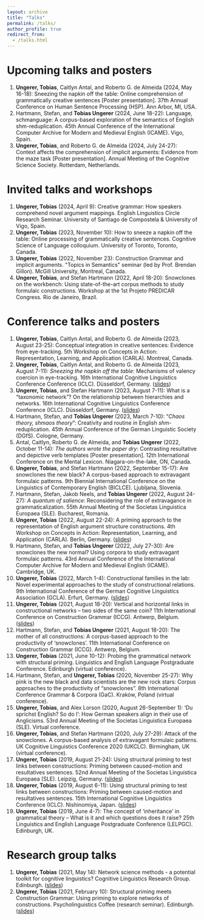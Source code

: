 ```yaml
---
layout: archive
title: "Talks"
permalink: /talks/
author_profile: true
redirect_from:
  - /talks.html
---
```

<!--   -->
 
Upcoming talks and posters
======
1. <b>Ungerer, Tobias</b>, Caitlyn Antal, and Roberto G. de Almeida (2024, May 16-18): Sneezing the napkin off the table: Online comprehension of grammatically creative sentences [Poster presentation]. 37th Annual Conference on Human Sentence Processing (HSP). Ann Arbor, MI, USA.
1. Hartmann, Stefan, and <b>Tobias Ungerer</b> (2024, June 18-22): Language, schmanguage: A corpus-based exploration of the semantics of English shm-reduplication. 45th Annual Conference of the International Computer Archive for Modern and Medieval English (ICAME). Vigo, Spain.
1. <b>Ungerer, Tobias</b>, and Roberto G. de Almeida (2024, July 24-27): Context affects the comprehension of implicit arguments: Evidence from the maze task [Poster presentation]. Annual Meeting of the Cognitive Science Society. Rotterdam, Netherlands.

Invited talks and workshops
======
1. <b>Ungerer, Tobias</b> (2024, April 9): Creative grammar: How speakers comprehend novel argument mappings. English Linguistics Circle Research Seminar. University of Santiago de Compostela & University of Vigo, Spain.
1. <b>Ungerer, Tobias</b> (2023, November 10): How to sneeze a napkin off the table: Online processing of grammatically creative sentences. Cognitive Science of Language colloquium. University of Toronto, Toronto, Canada.
1. <b>Ungerer, Tobias</b> (2022, November 23): Construction Grammar and implicit arguments. "Topics in Semantics" seminar (led by Prof. Brendan Gillon). McGill University, Montreal, Canada.
1. <b>Ungerer, Tobias</b>, and Stefan Hartmann (2022, April 18-20): Snowclones on the workbench: Using state-of-the-art corpus methods to study formulaic constructions. Workshop at the 1st Projeto PREDICAR Congress. Rio de Janeiro, Brazil.

Conference talks and posters
======
1. <b>Ungerer, Tobias</b>, Caitlyn Antal, and Roberto G. de Almeida (2023, August 23-25): Conceptual integration in creative sentences: Evidence from eye-tracking. 5th Workshop on Concepts in Action: Representation, Learning, and Application (CARLA). Montreal, Canada.
1. <b>Ungerer, Tobias</b>, Caitlyn Antal, and Roberto G. de Almeida (2023, August 7-11): <i>Sneezing the napkin off the table</i>: Mechanisms of valency coercion in eye-tracking. 16th International Cognitive Linguistics Conference Conference (ICLC). Düsseldorf, Germany. (<a href="https://tungerer.github.io/files/Ungerer-et-al-2023-Valency-coercion-in-eye-tracking.pdf">slides</a>)
1. <b>Ungerer, Tobias</b>, and Stefan Hartmann (2023, August 7-11): What is a “taxonomic network”? On the relationship between hierarchies and networks. 16th International Cognitive Linguistics Conference Conference (ICLC). Düsseldorf, Germany. (<a href="https://tungerer.github.io/files/Ungerer-Hartmann-2023-ICLC-What-is-a-taxonomic-network.pdf">slides</a>)
1. Hartmann, Stefan, and <b>Tobias Ungerer</b> (2023, March 7-10): “<i>Chaos theory, shmaos theory</i>”: Creativity and routine in English <i>shm</i>-reduplication. 45th Annual Conference of the German Linguistic Society (DGfS). Cologne, Germany.
1. Antal, Caitlyn, Roberto G. de Almeida, and <b>Tobias Ungerer</b> (2022, October 11-14): <i>The authors wrote the paper dry</i>: Contrasting resultative and depictive verb templates [Poster presentation]. 12th International Conference on the Mental Lexicon. Niagara-on-the-lake, ON, Canada.
1. <b>Ungerer, Tobias</b>, and Stefan Hartmann (2022, September 15-17): Are snowclones the new black? A corpus-based approach to extravagant formulaic patterns. 9th Biennial International Conference on the Linguistics of Contemporary English (BICLCE). Ljubljana, Slovenia.
1. Hartmann, Stefan, Jakob Neels, and <b>Tobias Ungerer</b> (2022, August 24-27): <i>A quantum of salience</i>: Reconsidering the role of extravagance in grammaticalization. 55th Annual Meeting of the Societas Linguistica Europaea (SLE). Bucharest, Romania.
1. <b>Ungerer, Tobias</b> (2022, August 22-24): A priming approach to the representation of English argument structure constructions. 4th Workshop on Concepts in Action: Representation, Learning, and Application (CARLA). Berlin, Germany. (<a href="https://tungerer.github.io/files/Ungerer-2022-A-priming-approach-to-English-ASCs.pdf">slides</a>)
1. Hartmann, Stefan, and <b>Tobias Ungerer</b> (2022, July 27-30): Are snowclones the new normal? Using corpora to study extravagant formulaic patterns. 43rd Annual Conference of the International Computer Archive for Modern and Medieval English (ICAME). Cambridge, UK.
1. <b>Ungerer, Tobias</b> (2022, March 1-4): Constructional families in the lab: Novel experimental approaches to the study of constructional relations. 9th International Conference of the German Cognitive Linguistics Association (GCLA). Erfurt, Germany. (<a href="https://tungerer.github.io/files/Ungerer-2022-Constructional-families-in-the-lab.pdf">slides</a>)
1. <b>Ungerer, Tobias</b> (2021, August 18-20): Vertical and horizontal links in constructional networks – two sides of the same coin? 11th International Conference on Construction Grammar (ICCG). Antwerp, Belgium. (<a href="https://tungerer.github.io/files/Ungerer-2021-Vertical-and-horizontal-links.pdf">slides</a>)
1. Hartmann, Stefan, and <b>Tobias Ungerer</b> (2021, August 18-20): The mother of all constructions: A corpus-based approach to the productivity of ‘snowclones’. 11th International Conference on Construction Grammar (ICCG). Antwerp, Belgium.
1. <b>Ungerer, Tobias</b> (2021, June 10-12): Probing the grammatical network with structural priming. Linguistics and English Language Postgraduate Conference. Edinburgh (virtual conference).
1. Hartmann, Stefan, and <b>Ungerer, Tobias</b> (2020, November 25-27): Why pink is the new black and data scientists are the new rock stars: Corpus approaches to the productivity of “snowclones”. 8th International Conference Grammar & Corpora (GaC). Kraków, Poland (virtual conference). 
1. <b>Ungerer, Tobias</b>, and Alex Lorson (2020, August 26-September 1): ‘Du sprichst English? So do I’: How German speakers align in their use of Anglicisms. 53rd Annual Meeting of the Societas Linguistica Europaea (SLE). Virtual conference.
1. <b>Ungerer, Tobias</b>, and Stefan Hartmann (2020, July 27-29): Attack of the snowclones. A corpus-based analysis of extravagant formulaic patterns. UK Cognitive Linguistics Conference 2020 (UKCLC). Birmingham, UK (virtual conference).
1. <b>Ungerer, Tobias</b> (2019, August 21-24): Using structural priming to test links between constructions: Priming between caused-motion and resultatives sentences. 52nd Annual Meeting of the Societas Linguistica Europaea (SLE). Leipzig, Germany. (<a href="https://tungerer.github.io/files/Ungerer-2019-SLE-Using-structural-priming-to-test-links.pdf">slides</a>)
1. <b>Ungerer, Tobias</b> (2019, August 6-11): Using structural priming to test links between constructions: Priming between caused-motion and resultatives sentences. 15th International Cognitive Linguistics Conference (ICLC). Nishinomiya, Japan. (<a href="https://tungerer.github.io/files/Ungerer-2019-ICLC-Using-structural-priming-to-test-links.pdf">slides</a>)
1. <b>Ungerer, Tobias</b> (2019, June 4-7): The concept of ‘inheritance’ in grammatical theory – What is it and which questions does it raise? 25th Linguistics and English Language Postgraduate Conference (LELPGC). Edinburgh, UK.

Research group talks
======
1. <b>Ungerer, Tobias</b> (2021, May 14): Network science methods - a potential toolkit for cognitive linguistics?  Cognitive Linguistics Research Group. Edinburgh. (<a href="https://tungerer.github.io/files/Ungerer-2021-Network-science-methods.pdf">slides</a>)
1. <b>Ungerer, Tobias</b> (2021, February 10): Structural priming meets Construction Grammar: Using priming to explore networks of constructions. Psycholinguistics Coffee (research seminar). Edinburgh. (<a href="https://tungerer.github.io/files/Ungerer-2021-Structural-priming-meets-Construction-Grammar.pdf">slides</a>)













